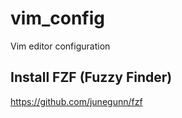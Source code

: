 # vim_config
Vim editor configuration

## Install FZF (Fuzzy Finder)

https://github.com/junegunn/fzf

